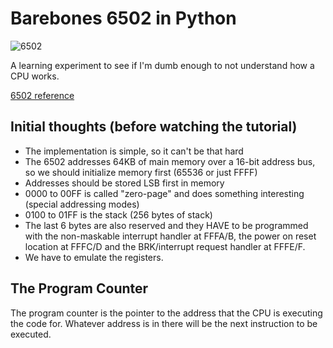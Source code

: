 # Barebones 6502 in Python

![6502](https://hackerspace.ie/wp-content/uploads/2020/06/s-l1600-2.jpg)

A learning experiment to see if I'm dumb enough to not understand how a CPU works.

[6502 reference](https://cx16.dk/6502/architecture.html)

## Initial thoughts (before watching the tutorial)

- The implementation is simple, so it can't be that hard
- The 6502 addresses 64KB of main memory over a 16-bit address bus, so we should initialize memory first (65536 or just FFFF)
- Addresses should be stored LSB first in memory
- 0000 to 00FF is called "zero-page" and does something interesting (special addressing modes)
- 0100 to 01FF is the stack (256 bytes of stack)
- The last 6 bytes are also reserved and they HAVE to be programmed with the non-maskable interrupt handler at FFFA/B, the power on reset location at FFFC/D and the BRK/interrupt request handler at FFFE/F.
- We have to emulate the registers.

## The Program Counter

The program counter is the pointer to the address that the CPU is executing the code for. Whatever address is in there will be the next instruction to be executed.
